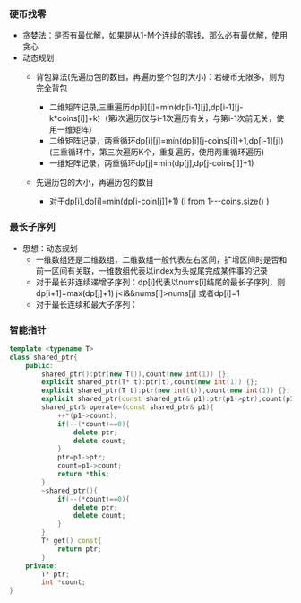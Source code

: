 ### 硬币找零
* 贪婪法：是否有最优解，如果是从1-M个连续的零钱，那么必有最优解，使用贪心
* 动态规划
  * 背包算法(先遍历包的数目，再遍历整个包的大小)：若硬币无限多，则为完全背包
 
    * 二维矩阵记录,三重遍历dp[i][j]=min(dp[i-1][j],dp[i-1][j-k*coins[i]]+k)（第i次遍历仅与i-1次遍历有关，与第i-1次前无关，使用一维矩阵）
    * 二维矩阵记录，两重循环dp[i][j]=min(dp[i][j-coins[i]]+1,dp[i-1][j])(三重循环中，第三次遍历K个，重复遍历，使用两重循环遍历)
    * 一维矩阵记录，两重循环dp[j]=min(dp[j],dp[j-coins[i]]+1) 
  * 先遍历包的大小，再遍历包的数目
    * 对于dp[i],dp[i]=min(dp[i-coin[j]]+1)  (i from 1---coins.size() )

### 最长子序列
* 思想：动态规划
  * 一维数组还是二维数组，二维数组一般代表左右区间，扩增区间时是否和前一区间有关联，一维数组代表以index为头或尾完成某件事的记录
  * 对于最长非连续递增子序列：dp[i]代表以nums[i]结尾的最长子序列，则dp[i+1]=max(dp[j]+1) j<i&&nums[i]>nums[j] 或者dp[i]=1
  * 对于最长连续和最大子序列：
### 智能指针
```C++
template <typename T>
class shared_ptr{
	public:
		shared_ptr():ptr(new T()),count(new int(1)) {};
		explicit shared_ptr(T* t):ptr(t),count(new int(1)) {};
		explicit shared_ptr(T t):ptr(new int(t)),count(new int(1)) {};
		explicit shared_ptr(const shared_ptr& p1):ptr(p1->ptr),count(p1->count) {};
		shared_ptr& operate=(const shared_ptr& p1){
			++*(p1->count);
			if(--(*count)==0){
				delete ptr;
				delete count;
			}
		    ptr=p1->ptr;
			count=p1->count;
			return *this;
		}
		~shared_ptr(){
			if(--(*count)==0){
				delete ptr;
				delete count;
			}
		}
		T* get() const{
            return ptr;
		}
	private:
		T* ptr;
		int *count;
}
```
